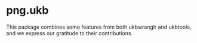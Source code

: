 # png.ukb
This package combines some features from both ukbwranglr and ukbtools, and we express our gratitude to their contributions.
